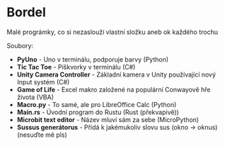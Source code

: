 # Bordel
Malé prográmky, co si nezaslouží vlastní složku aneb ok každého trochu

Soubory:
- **PyUno** - Uno v terminálu, podporuje barvy (Python)
- **Tic Tac Toe** - Piškvorky v terminálu (C#)
- **Unity Camera Controller** - Základní kamera v Unity používající nový Input systém (C#)
- **Game of Life** - Excel makro založené na populární Conwayově hře života (VBA)
- **Macro.py** - To samé, ale pro LibreOffice Calc (Python)
- **Main.rs** - Úvodní program do Rustu (Rust (překvapivě))
- **Microbit text editor** - Název mluví sám za sebe (MicroPython)
- **Sussus generátorus** - Přidá k jakémukoliv slovu sus (okno -> oknus) (nesuďte mě pls)
